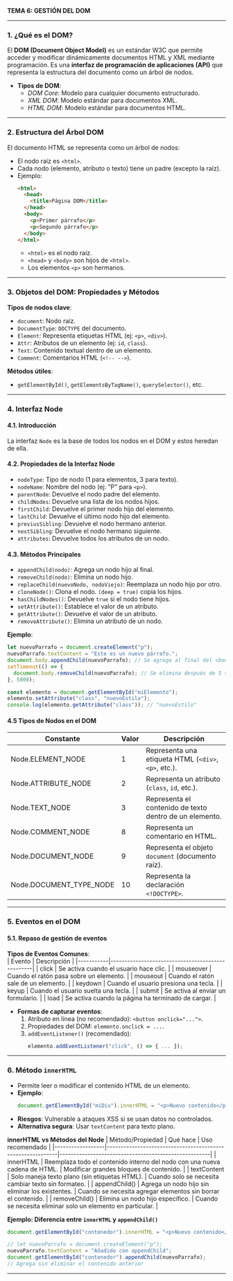 **TEMA 6: GESTIÓN DEL DOM**  

---

### 1️. ¿Qué es el DOM?    
El **DOM (Document Object Model)** es un estándar W3C que permite acceder y modificar dinámicamente documentos HTML y XML mediante programación. Es una **interfaz de programación de aplicaciones (API)** que representa la estructura del documento como un árbol de nodos.    
- **Tipos de DOM**:    
  - *DOM Core*: Modelo para cualquier documento estructurado.    
  - *XML DOM*: Modelo estándar para documentos XML.    
  - *HTML DOM*: Modelo estándar para documentos HTML.  

---

### 2️. Estructura del Árbol DOM    
El documento HTML se representa como un árbol de nodos:    
- El nodo raíz es `<html>`.    
- Cada nodo (elemento, atributo o texto) tiene un padre (excepto la raíz).    
- Ejemplo:    
  ```html    
  <html>    
    <head>    
      <title>Página DOM</title>    
    </head>    
    <body>    
      <p>Primer párrafo</p>    
      <p>Segundo párrafo</p>    
    </body>    
  </html>    
  ```    
  - `<html>` es el nodo raíz.    
  - `<head>` y `<body>` son hijos de `<html>`.    
  - Los elementos `<p>` son hermanos.  

---

### 3. Objetos del DOM: Propiedades y Métodos    
**Tipos de nodos clave**:    
- `document`: Nodo raíz.    
- `DocumentType`: `DOCTYPE` del documento.  
- `Element`: Representa etiquetas HTML (ej: `<p>`, `<div>`).    
- `Attr`: Atributos de un elemento (ej: `id`, `class`).    
- `Text`: Contenido textual dentro de un elemento.    
- `Comment`: Comentarios HTML (`<!-- -->`).  

**Métodos útiles**:    
- `getElementById()`, `getElementsByTagName()`, `querySelector()`, etc.  

---

### 4. Interfaz Node 

#### 4.1. Introducción
La interfaz `Node` es la base de todos los nodos en el DOM y estos heredan de ella.  

#### 4.2. Propiedades de la Interfaz Node    
- `nodeType`: Tipo de nodo (1 para elementos, 3 para texto).    
- `nodeName`: Nombre del nodo (ej: "P" para `<p>`).    
- `parentNode`: Devuelve el nodo padre del elemento.
- `childNodes`: Devuelve una lista de los nodos hijos.
- `firstChild`: Devuelve el primer nodo hijo del elemento.
- `lastChild`: Devuelve el último nodo hijo del elemento.
- `previusSibling`: Devuelve el nodo hermano anterior.
- `nextSibling`: Devuelve el nodo hermano siguiente.
- `attributes`: Devuelve todos los atributos de un nodo.

#### 4.3. Métodos Principales    
- `appendChild(nodo)`: Agrega un nodo hijo al final.
- `removeChild(nodo)`: Elimina un nodo hijo.
- `replaceChild(nuevoNodo, nodoViejo)`: Reemplaza un nodo hijo por otro.
- `cloneNode()`: Clona el nodo. `(deep = true)` copia los hijos.
- `hasChildNodes()`: Devuelve `true` si el nodo tiene hijos.
- `setAttribute()`: Establece el valor de un atributo.
- `getAttribute()`: Devuelve el valor de un atributo.
- `removeAttribute()`: Elimina un atributo de un nodo.

**Ejemplo**:    
```javascript   
let nuevoParrafo = document.createElement("p");
nuevoParrafo.textContent = "Este es un nuevo párrafo.";
document.body.appendChild(nuevoParrafo); // Se agrega al final del <body>
setTimeout(() => {
  document.body.removeChild(nuevoParrafo); // Se elimina después de 5 segundos
}, 5000);

const elemento = document.getElementById("miElemento");    
elemento.setAttribute("class", "nuevoEstilo");    
console.log(elemento.getAttribute("class")); // "nuevoEstilo"    
```  
#### 4.5 Tipos de Nodos en el DOM
| Constante                 | Valor | Descripción                                           |
|---------------------------|-------|-------------------------------------------------------|
| Node.ELEMENT_NODE         | 1     | Representa una etiqueta HTML (`<div>`, `<p>`, etc.). |
| Node.ATTRIBUTE_NODE       | 2     | Representa un atributo (`class`, `id`, etc.).        |
| Node.TEXT_NODE           | 3     | Representa el contenido de texto dentro de un elemento. |
| Node.COMMENT_NODE        | 8     | Representa un comentario en HTML.                    |
| Node.DOCUMENT_NODE       | 9     | Representa el objeto `document` (documento raíz).    |
| Node.DOCUMENT_TYPE_NODE  | 10    | Representa la declaración `<!DOCTYPE>`.              |


---

### 5. Eventos en el DOM    
#### 5.1. Repaso de gestión de eventos 
**Tipos de Eventos Comunes**:  
| Evento    | Descripción                                      |
|-----------|--------------------------------------------------|
| click     | Se activa cuando el usuario hace clic.          |
| mouseover | Cuando el ratón pasa sobre un elemento.         |
| mouseout  | Cuando el ratón sale de un elemento.            |
| keydown   | Cuando el usuario presiona una tecla.           |
| keyup     | Cuando el usuario suelta una tecla.             |
| submit    | Se activa al enviar un formulario.              |
| load      | Se activa cuando la página ha terminado de cargar. |


- **Formas de capturar eventos**:    
  1. Atributo en línea (no recomendado): `<button onclick="...">`.    
  2. Propiedades del DOM: `elemento.onclick = ...`.    
  3. `addEventListener()` (recomendado):    
     ```javascript    
     elemento.addEventListener("click", () => { ... });    
     ```  

---

### 6. Método `innerHTML`    
- Permite leer o modificar el contenido HTML de un elemento.    
- **Ejemplo**:    
  ```javascript    
  document.getElementById("miDiv").innerHTML = "<p>Nuevo contenido</p>";    
  ```    
- **Riesgos**: Vulnerable a ataques XSS si se usan datos no controlados.    
- **Alternativa segura**: Usar `textContent` para texto plano.  

**innerHTML vs Métodos del Node**
| Método/Propiedad | Qué hace                                                   | Uso recomendado                                      |
|------------------|------------------------------------------------------------|------------------------------------------------------|
| innerHTML       | Reemplaza todo el contenido interno del nodo con una nueva cadena de HTML. | Modificar grandes bloques de contenido.             |
| textContent     | Solo maneja texto plano (sin etiquetas HTML).               | Cuando solo se necesita cambiar texto sin formateo. |
| appendChild()   | Agrega un nodo hijo sin eliminar los existentes.            | Cuando se necesita agregar elementos sin borrar el contenido. |
| removeChild()   | Elimina un nodo hijo específico.                            | Cuando se necesita eliminar solo un elemento en particular. |

**Ejemplo: Diferencia entre `innerHTML` y `appendChild()`**
```javascript
document.getElementById("contenedor").innerHTML = "<p>Nuevo contenido</p>"; // Reemplaza todo

// let nuevoParrafo = document.createElement("p");
nuevoParrafo.textContent = "Añadido con appendChild";
document.getElementById("contenedor").appendChild(nuevoParrafo);
// Agrega sin eliminar el contenido anterior
```
---